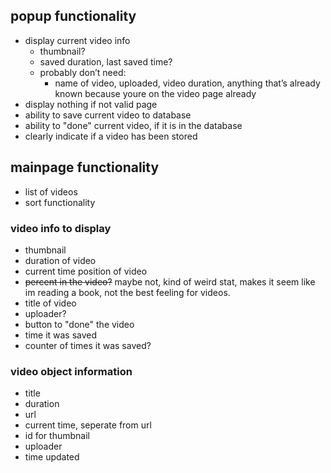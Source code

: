 ## popup functionality
- display current video info
    - thumbnail?
    - saved duration, last saved time?
	- probably don’t need:
		- name of video, uploaded, video duration, anything that’s already known because youre on the video page already
- display nothing if not valid page
- ability to save current video to database
- ability to "done" current video, if it is in the database
- clearly indicate if a video has been stored

## mainpage functionality
- list of videos
- sort functionality

### video info to display
- thumbnail
- duration of video
- current time position of video
- ~~percent in the video?~~ maybe not, kind of weird stat, makes it seem like im reading a book, not the best feeling for videos.
- title of video
- uploader?
- button to "done" the video
- time it was saved
- counter of times it was saved?

### video object information
- title
- duration
- url
- current time, seperate from url
- id for thumbnail
- uploader
- time updated